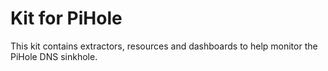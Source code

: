 # Kit for PiHole

This kit contains extractors, resources and dashboards to help monitor the PiHole DNS sinkhole.